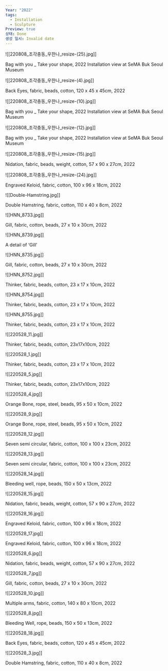 ```yaml
---
Year: "2022"
tags:
  - Installation
  - Sculpture
Preview: true
상태: Done
생성 일시: Invalid date
---
```

![[220808_조각충동_우한나_resize-(25).jpg]]

Bag with you _ Take your shape, 2022 Installation view at SeMA Buk Seoul Museum

  

  

![[220808_조각충동_우한나_resize-(4).jpg]]

Back Eyes, fabric, beads, cotton, 120 x 45 x 45cm, 2022

  

  

![[220808_조각충동_우한나_resize-(10).jpg]]

Bag with you _ Take your shape, 2022 Installation view at SeMA Buk Seoul Museum

  

  

![[220808_조각충동_우한나_resize-(12).jpg]]

Bag with you _ Take your shape, 2022 Installation view at SeMA Buk Seoul Museum

  

  

![[220808_조각충동_우한나_resize-(15).jpg]]

Nidation, fabric, beads, weight, cotton, 57 x 90 x 27cm, 2022

  

  

![[220808_조각충동_우한나_resize-(24).jpg]]

Engraved Keloid, fabric, cotton, 100 x 96 x 18cm, 2022

  

  

![[Double-Hamstring.jpg]]

Double Hamstring, fabric, cotton, 110 x 40 x 8cm, 2022

  

  

![[HNN_8733.jpg]]

Gill, fabric, cotton, beads, 27 x 10 x 30cm, 2022

  

  

![[HNN_8739.jpg]]

A detail of ‘Gill’

  

  

![[HNN_8735.jpg]]

Gill, fabric, cotton, beads, 27 x 10 x 30cm, 2022

  

  

![[HNN_8752.jpg]]

Thinker, fabric, beads, cotton, 23 x 17 x 10cm, 2022

  

  

![[HNN_8754.jpg]]

Thinker, fabric, beads, cotton, 23 x 17 x 10cm, 2022

  

  

![[HNN_8755.jpg]]

Thinker, fabric, beads, cotton, 23 x 17 x 10cm, 2022

  

  

![[220528_11.jpg]]

Thinker, fabric, beads, cotton, 23x17x10cm, 2022

  

  

![[220528_1.jpg]]

Thinker, fabric, beads, cotton, 23 x 17 x 10cm, 2022

  

![[220528_5.jpg]]

Thinker, fabric, beads, cotton, 23x17x10cm, 2022

  

  

![[220528_4.jpg]]

Orange Bone, rope, steel, beads, 95 x 50 x 10cm, 2022

  

  

![[220528_9.jpg]]

Orange Bone, rope, steel, beads, 95 x 50 x 10cm, 2022

  

  

![[220528_12.jpg]]

Seven semi circular, fabric, cotton, 100 x 100 x 23cm, 2022

  

  

![[220528_13.jpg]]

Seven semi circular, fabric, cotton, 100 x 100 x 23cm, 2022

  

  

![[220528_14.jpg]]

Bleeding well, rope, beads, 150 x 50 x 13cm, 2022

  

  

![[220528_15.jpg]]

Nidation, fabric, beads, weight, cotton, 57 x 90 x 27cm, 2022

  

  

![[220528_16.jpg]]

Engraved Keloid, fabric, cotton, 100 x 96 x 18cm, 2022

  

  

![[220528_17.jpg]]

Engraved Keloid, fabric, cotton, 100 x 96 x 18cm, 2022

  

  

  

  

![[220528_6.jpg]]

Nidation, fabric, beads, weight, cotton, 57 x 90 x 27cm, 2022

  

  

![[220528_7.jpg]]

Gill, fabric, cotton, beads, 27 x 10 x 30cm, 2022

  

  

![[220528_10.jpg]]

Multiple arms, fabric, cotton, 140 x 80 x 10cm, 2022

  

  

![[220528_8.jpg]]

Bleeding Well, rope, beads, 150 x 50 x 13cm, 2022

  

  

![[220528_18.jpg]]

Back Eyes, fabric, beads, cotton, 120 x 45 x 45cm, 2022

  

  

![[220528_3.jpg]]

Double Hamstring, fabric, cotton, 110 x 40 x 8cm, 2022